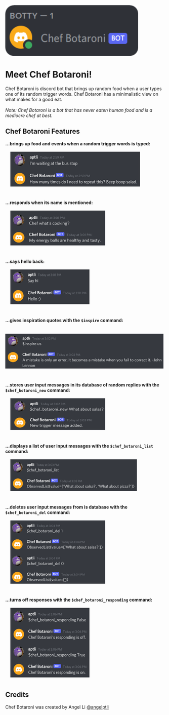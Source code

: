 <img src="images/chef_botaroni_online.png" width="420" height="160">

# Meet Chef Botaroni!

Chef Botaroni is discord bot that brings up random food when a user types one of its random trigger words. Chef Botaroni has a minimalistic view on what makes for a good eat. <br/>
<br/>
*Note: Chef Botaroni is a bot that has never eaten human food and is a mediocre chef at best.*

## Chef Botaroni Features
**...brings up food and events when a random trigger words is typed:**<br/><br/>
&nbsp;&nbsp;&nbsp;&nbsp;<img src="images/chef_botaroni_random_reply.png" width="410" height="110">
#

**...responds when its name is mentioned:**<br/><br/>
&nbsp;&nbsp;&nbsp;&nbsp;<img src="images/chef_botaroni_name_mention.png" width="300" height="110">
#

**...says hello back:**<br/><br/>
&nbsp;&nbsp;&nbsp;&nbsp;<img src="images/chef_botaroni_say_hi.png" width="250" height="110">
#

**...gives inspiration quotes with the `$inspire` command:**<br/><br/>
&nbsp;&nbsp;&nbsp;&nbsp;<img src="images/chef_botaroni_inspire_quote.png" width="500" height="110">
#

**...stores user input messages in its database of random replies with the `$chef_botaroni_new` command:**<br/><br/>
&nbsp;&nbsp;&nbsp;&nbsp;<img src="images/chef_botaroni_new_user_msg.png" width="300" height="100">
#

**...displays a list of user input messages with the `$chef_botaroni_list` command:**<br/><br/>
&nbsp;&nbsp;&nbsp;&nbsp;<img src="images/chef_botaroni_db_list.png" width="400" height="100">
#

**...deletes user input messages from is database with the `$chef_botaroni_del` command:**<br/><br/>
&nbsp;&nbsp;&nbsp;&nbsp;<img src="images/chef_botaroni_del_db_item.png" width="300" height="200">
#

**...turns off responses with the `$chef_botaroni_responding` command:**<br/><br/>
&nbsp;&nbsp;&nbsp;&nbsp;<img src="images/chef_botaroni_response_settings.png" width="250" height="220">
#

## Credits
Chef Botaroni was created by Angel Li [@angelptli](https://github.com/angelptli)